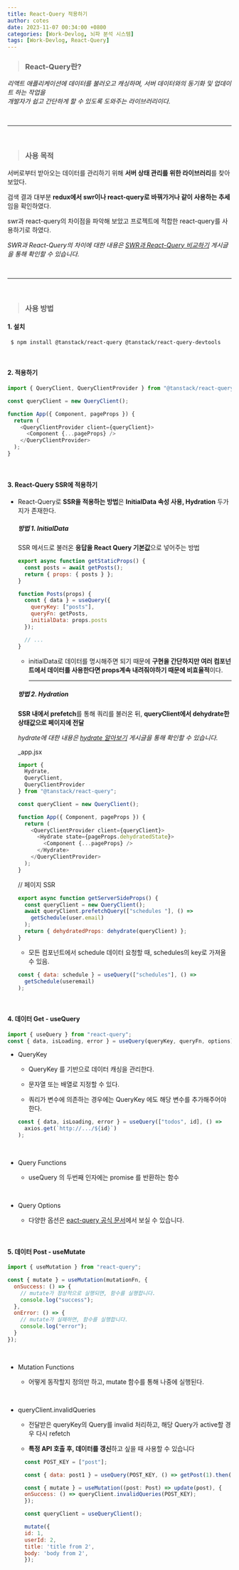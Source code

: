```yaml
---
title: React-Query 적용하기
author: cotes
date: 2023-11-07 00:34:00 +0800
categories: [Work-Devlog, 뇌파 분석 시스템]
tags: [Work-Devlog, React-Query]
---
```


<!-- 프로젝트 작업하면서 했던 고민, 어떻게 해결했는지에 대한 내용이 담겨져있습니다. -->

> ### React-Query란?

_리액트 애플리케이션에 데이터를 불러오고 캐싱하며, 서버 데이터와의 동기화 및 업데이트 하는 작업을 <br/> 개발자가 쉽고 간단하게 할 수 있도록 도와주는 라이브러리이다._

<br/>

---

<br/>

> ### 사용 목적

서버로부터 받아오는 데이터를 관리하기 위해 **서버 상태 관리를 위한 라이브러리**를 찾아보았다.

검색 결과 대부분 **redux에서 swr이나 react-query로 바꿔가거나 같이 사용하는 추세**임을 확인하였다.

swr과 react-query의 차이점을 파악해 보았고 프로젝트에 적합한 react-query를 사용하기로 하였다.

_SWR과 React-Query의 차이에 대한 내용은 [SWR과 React-Query 비교하기](https://hajung00.github.io/posts/swr,reactquery/) 게시글을 통해 확인할 수 있습니다._

<br/>

---

<br/>

> ### 사용 방법

#### 1. 설치

```
 $ npm install @tanstack/react-query @tanstack/react-query-devtools
```

<br/>

#### 2. 적용하기

```javascript
import { QueryClient, QueryClientProvider } from "@tanstack/react-query";

const queryClient = new QueryClient();

function App({ Component, pageProps }) {
  return (
    <QueryClientProvider client={queryClient}>
      <Component {...pageProps} />
    </QueryClientProvider>
  );
}
```

<br/>

#### 3. React-Query SSR에 적용하기

- React-Query로 **SSR을 적용하는 방법**은 **InitialData 속성 사용, Hydration** 두가지가 존재한다.

  ##### 방법 1. InitialData

  SSR 메서드로 불러온 **응답을 React Query 기본값**으로 넣어주는 방법

  ```javascript
  export async function getStaticProps() {
    const posts = await getPosts();
    return { props: { posts } };
  }

  function Posts(props) {
    const { data } = useQuery({
      queryKey: ["posts"],
      queryFn: getPosts,
      initialData: props.posts
    });

    // ...
  }
  ```

  - initialData로 데이터를 명시해주면 되기 때문에 **구현을 간단하지만 여러 컴포넌트에서 데이터를 사용한다면 props계속 내려줘야하기 때문에 비효율적**이다.

    ***

  ##### 방법 2. Hydration

  **SSR 내에서 prefetch**를 통해 쿼리를 불러온 뒤, **queryClient에서 dehydrate한 상태값으로 페이지에 전달**

    <!-- 링크 달기 -->

  _hydrate에 대한 내용은 [hydrate 알아보기](https://velog.io/@pjh1011409/React-Query-HydrationSSR) 게시글을 통해 확인할 수 있습니다._

  \_app.jsx

  ```javascript
  import {
    Hydrate,
    QueryClient,
    QueryClientProvider
  } from "@tanstack/react-query";

  const queryClient = new QueryClient();

  function App({ Component, pageProps }) {
    return (
      <QueryClientProvider client={queryClient}>
        <Hydrate state={pageProps.dehydratedState}>
          <Component {...pageProps} />
        </Hydrate>
      </QueryClientProvider>
    );
  }
  ```

  // 페이지 SSR

  ```javascript
  export async function getServerSideProps() {
    const queryClient = new QueryClient();
    await queryClient.prefetchQuery(["schedules "], () =>
      getSchedule(user.email)
    );
    return { dehydratedProps: dehydrate(queryClient) };
  }
  ```

  - 모든 컴포넌트에서 schedule 데이터 요청할 때, schedules의 key로 가져올 수 있음.

  ```javascript
  const { data: schedule } = useQuery(["schedules"], () =>
    getSchedule(useremail)
  );
  ```

<br/>

#### 4. 데이터 Get - useQuery

```javascript
import { useQuery } from "react-query";
const { data, isLoading, error } = useQuery(queryKey, queryFn, options);
```

- QueryKey

  - QueryKey 를 기반으로 데이터 캐싱을 관리한다.

  - 문자열 또는 배열로 지정할 수 있다.

  - 쿼리가 변수에 의존하는 경우에는 QueryKey 에도 해당 변수를 추가해주어야한다.

  ```javascript
  const { data, isLoading, error } = useQuery(["todos", id], () =>
    axios.get(`http://.../${id}`)
  );
  ```

<br/>

- Query Functions

  - useQuery 의 두번째 인자에는 promise 를 반환하는 함수

<br/>

- Query Options

  - 다양한 옵션은 [eact-query 공식 문서](https://tanstack.com/query/latest/docs/react/reference/useQuery?from=reactQueryV3&original=https%3A%2F%2Ftanstack.com%2Fquery%2Fv3%2Fdocs%2Freference%2FuseQuery)에서 보실 수 있습니다.

<br/>

#### 5. 데이터 Post - useMutate

```javascript
import { useMutation } from "react-query";

const { mutate } = useMutation(mutationFn, {
  onSuccess: () => {
    // mutate가 정상적으로 실행되면, 함수를 실행합니다.
    console.log("success");
  },
  onError: () => {
    // mutate가 실패하면, 함수를 실행합니다.
    console.log("error");
  }
});
```

<br/>

- Mutation Functions

  - 어떻게 동작할지 정의만 하고, mutate 함수를 통해 나중에 실행된다.

<br/>

- queryClient.invalidQueries

  - 전달받은 queryKey의 Query를 invalid 처리하고, 해당 Query가 active할 경우 다시 refetch

  - **특정 API 호출 후, 데이터를 갱신**하고 싶을 때 사용할 수 있습니다

  ```javascript
    const POST_KEY = ["post"];

    const { data: post1 } = useQuery(POST_KEY, () => getPost(1).then((res) => res));

    const { mutate } = useMutation((post: Post) => update(post), {
    onSuccess: () => queryClient.invalidQueries(POST_KEY);
    });

    const queryClient = useQueryClient();

    mutate({
    id: 1,
    userId: 2,
    title: 'title from 2',
    body: 'body from 2',
    });
  ```
